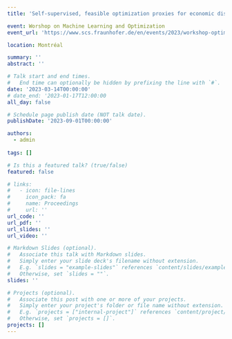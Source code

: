 ```yaml
---
title: 'Self-supervised, feasible optimization proxies for economic dispatch problems'

event: Worshop on Machine Learning and Optimization
event_url: 'https://www.scs.fraunhofer.de/en/events/2023/workshop-optimization-ml.html'

location: Montréal

summary: ''
abstract: ''

# Talk start and end times.
#   End time can optionally be hidden by prefixing the line with `#`.
date: '2023-03-14T00:00:00'
# date_end: '2023-01-17T12:00:00
all_day: false

# Schedule page publish date (NOT talk date).
publishDate: '2023-09-01T00:00:00'

authors:
  - admin
  
tags: []

# Is this a featured talk? (true/false)
featured: false

# links:
#   - icon: file-lines
#     icon_pack: fa
#     name: Proceedings
#     url: ''
url_code: ''
url_pdf: ''
url_slides: ''
url_video: ''

# Markdown Slides (optional).
#   Associate this talk with Markdown slides.
#   Simply enter your slide deck's filename without extension.
#   E.g. `slides = "example-slides"` references `content/slides/example-slides.md`.
#   Otherwise, set `slides = ""`.
slides: ''

# Projects (optional).
#   Associate this post with one or more of your projects.
#   Simply enter your project's folder or file name without extension.
#   E.g. `projects = ["internal-project"]` references `content/project/deep-learning/index.md`.
#   Otherwise, set `projects = []`.
projects: []
---
```

